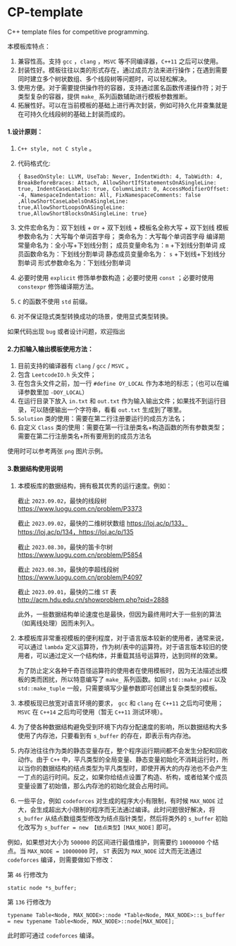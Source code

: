 # CP-template
C++ template files for competitive programming.

本模板库特点：

1. 兼容性高。支持 `gcc` ，`clang` ，`MSVC` 等不同编译器，`C++11` 之后可以使用。
2. 封装性好。模板往往以类的形式存在，通过成员方法来进行操作；在遇到需要同时建立多个树状数组、多个线段树等问题时，可以轻松解决。
3. 使用方便。对于需要提供操作符的容器，支持通过匿名函数传递操作符；对于类型复杂的容器，提供 `make_` 系列函数辅助进行模板参数推断。
4. 拓展性好。可以在当前模板的基础上进行再次封装，例如可持久化并查集就是在可持久化线段树的基础上封装而成的。

#### 1.设计原则：

1.  `C++ style, not C style` 。

2. 代码格式化:
   
    ```
    { BasedOnStyle: LLVM, UseTab: Never, IndentWidth: 4, TabWidth: 4, BreakBeforeBraces: Attach, AllowShortIfStatementsOnASingleLine: true, IndentCaseLabels: true, ColumnLimit: 0, AccessModifierOffset: -4, NamespaceIndentation: All, FixNamespaceComments: false ,AllowShortCaseLabelsOnASingleLine: true,AllowShortLoopsOnASingleLine: true,AllowShortBlocksOnASingleLine: true}
    ```
    
3. 文件宏命名为：双下划线 + `OY` + 双下划线 + 模板名全称大写 + 双下划线
    模板参数命名为：大写每个单词首字母；
    类命名为：大写每个单词首字母
    编译期常量命名为：全小写+下划线分割；
    成员变量命名为：`m` +下划线分割单词
    成员函数命名为：下划线分割单词
    静态成员变量命名为： `s` +下划线+下划线分割单词
    形式参数命名为：下划线分割单词
    
4. 必要时使用 `explicit` 修饰单参数构造；必要时使用 `const` ；必要时使用 `constexpr` 修饰编译期方法。

5.  `C` 的函数不使用 `std` 前缀。

6. 对不保证隐式类型转换成功的场景，使用显式类型转换。

如果代码出现 `bug` 或者设计问题，欢迎指出

#### 2.力扣输入输出模板使用方法：

1. 目前支持的编译器有 `clang` / `gcc` / `MSVC` 。
2. 包含 `LeetcodeIO.h` 头文件；
3. 在包含头文件之前，加一行 `#define OY_LOCAL` 作为本地的标志；（也可以在编译参数里加 `-DOY_LOCAL`）
4. 在运行目录下放入 `in.txt` 和 `out.txt` 作为输入输出文件；如果找不到运行目录，可以随便输出一个字符串，看看 `out.txt` 生成到了哪里。
5. `Solution` 类的使用：需要在第二行注册要运行的成员方法名；
6. 自定义 `Class` 类的使用：需要在第一行注册类名+构造函数的所有参数类型；需要在第二行注册类名+所有要用到的成员方法名

使用时可以参考两张 `png` 图片示例。

#### 3.数据结构使用说明

1. 本模板库的数据结构，拥有极其优秀的运行速度。例如：

   截止 `2023.09.02`，最快的线段树 https://www.luogu.com.cn/problem/P3373

   截止 `2023.09.02`，最快的二维树状数组 https://loj.ac/p/133，https://loj.ac/p/134，https://loj.ac/p/135

   截止 `2023.08.30`，最快的笛卡尔树 https://www.luogu.com.cn/problem/P5854

   截止 `2023.08.30`，最快的李超线段树 https://www.luogu.com.cn/problem/P4097

   截止 `2023.09.01`，最快的二维 `ST` 表 http://acm.hdu.edu.cn/showproblem.php?pid=2888

   此外，一些数据结构单论速度也是最快，但因为最终用时大于一些别的算法（如离线处理）因而未列入。


2. 本模板库非常重视模板的便利程度，对于语言版本较新的使用者，通常来说，可以通过 `lambda` 定义运算符，作为树/表中的运算符。对于语言版本较旧的使用者，可以通过定义一个结构体，并重载其括号运算符，达到同样的效果。

   为了防止定义各种千奇百怪运算符的使用者在使用模板时，因为无法描述出模板的类而困扰，所以特意编写了 `make_` 系列函数。如同 `std::make_pair` 以及 `std::make_tuple` 一般，只需要填写少量参数即可创建出复杂类型的模板。

3. 本模板现已放宽对语言环境的要求， `gcc` 和 `clang` 在 `C++11` 之后均可使用； `MSVC` 在 `C++14` 之后均可使用（暂无 `C++11` 测试环境）。

4. 为了使各种数据结构避免受到环境下内存分配速度的影响，所以数据结构大多使用了内存池，只要看到有 `s_buffer` 的存在，即表示有内存池。

5. 内存池往往作为类的静态变量存在，整个程序运行期间都不会发生分配和回收动作。由于 `C++` 中，平凡类型的全局变量、静态变量初始化不消耗运行时，所以当你的数据结构的结点类型为平凡类型时，即使开再大的内存池也不会产生一丁点的运行时间。反之，如果你给结点设置了构造、析构，或者给某个成员变量设置了初始值，那么内存池的初始化就会占用时间。

6. 一些平台，例如 `codeforces` 对生成的程序大小有限制，有时候 `MAX_NODE` 过大，会生成超出大小限制的程序而无法通过编译。此时问题很好解决，将 `s_buffer` 从结点数组类型修改为结点指针类型，然后将类外的 `s_buffer` 初始化改写为 `s_buffer = new 【结点类型】[MAX_NODE]` 即可。

例如，如果想对大小为 `500000` 的区间进行最值维护，则需要约 `10000000` 个结点。当 `MAX_NODE = 10000000` 时， `ST` 表因为 `MAX_NODE` 过大而无法通过 `codeforces` 编译，则需要做如下修改：

第 `46` 行修改为

```
static node *s_buffer;
```

第 `136` 行修改为

```
typename Table<Node, MAX_NODE>::node *Table<Node, MAX_NODE>::s_buffer = new typename Table<Node, MAX_NODE>::node[MAX_NODE];
```

此时即可通过 `codeforces` 编译。